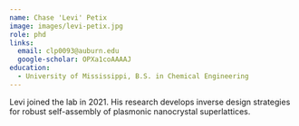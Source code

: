 ```yaml
---
name: Chase 'Levi' Petix
image: images/levi-petix.jpg
role: phd
links:
  email: clp0093@auburn.edu
  google-scholar: OPXa1coAAAAJ
education:
  - University of Mississippi, B.S. in Chemical Engineering
---
```


Levi joined the lab in 2021. His research develops inverse design strategies for
robust self-assembly of plasmonic nanocrystal superlattices. 